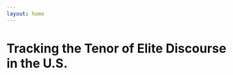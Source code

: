 ```yaml
---
layout: home
---
```


<div class="home row mx-4">
    <div class="col-lg-3 main-message">
        <h1 class="display-4 reallybigfont"><span class="keep-all">Tracking the Tenor of Elite Discourse in the U.S.</span></h1>
    </div>
    <div class="col-lg-9">
        <div class="row row-6">
            <div class="col-lg-12">
                <canvas id='natavg' class='dynamic-chart' data-script="{{ site.baseurl }}/assets/js/charts/rose-home.js" data-data="{{ site.data.home.rose-all | jsonify }}" data-title="National Average"></canvas>
            </div>
        </div>
        <div class="row row-3">
            <div class="col-lg-6">
                <canvas id='demavg' class='dynamic-chart' data-script="{{ site.baseurl }}/assets/js/charts/rose-home.js" data-data="{{ site.data.home.rose-dem | jsonify }}" data-title="Democrats"></canvas>
            </div>
            <div class="col-lg-6">
                <canvas id='repavg' class='dynamic-chart' data-script="{{ site.baseurl }}/assets/js/charts/rose-home.js" data-data="{{ site.data.home.rose-rep | jsonify }}" data-title="Republicans"></canvas>
            </div>
        </div>
    </div>
</div>
